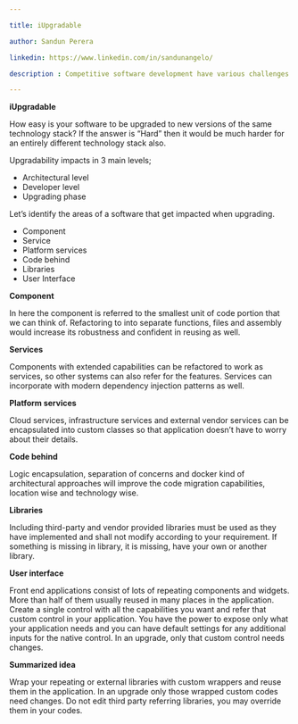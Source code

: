 ```yaml
---

title: iUpgradable

author: Sandun Perera

linkedin: https://www.linkedin.com/in/sandunangelo/

description : Competitive software development have various challenges on keeping up with new business needs and technological demands. As software developers we are following various practices to achieve those demands. One topic is easiness on migrating to latest technologies and make the software compatible on new environments. Let's see how to make our software easy for upgradings.

---
```


**iUpgradable**

How easy is your software to be upgraded to new versions of the same technology stack? If the answer is “Hard” then it would be much harder for an entirely different technology stack also.

Upgradability impacts in 3 main levels;
-	Architectural level
-	Developer level
-	Upgrading phase

Let’s identify the areas of a software that get impacted when upgrading.
-	Component
-	Service
-	Platform services
-	Code behind
-	Libraries
-	User Interface
    
**Component**

In here the component is referred to the smallest unit of code portion that we can think of. Refactoring to into separate functions, files and assembly would increase its robustness and confident in reusing as well.

**Services**

Components with extended capabilities can be refactored to work as services, so other systems can also refer for the features. Services can incorporate with modern dependency injection patterns as well.

**Platform services**

Cloud services, infrastructure services and external vendor services can be encapsulated into custom classes so that application doesn’t have to worry about their details.

**Code behind**

Logic encapsulation, separation of concerns and docker kind of architectural approaches will improve the code migration capabilities, location wise and technology wise.

**Libraries**

Including third-party and vendor provided libraries must be used as they have implemented and shall not modify according to your requirement. If something is missing in library, it is missing, have your own or another library.

**User interface**

Front end applications  consist of lots of repeating components and widgets. More than half of them usually reused in many places in the application. Create a single control with all the capabilities you want and refer that custom control in your application. You have the power to expose only what your application needs and you can have default settings for any additional inputs for the native control. In an upgrade, only that custom control needs changes.

**Summarized idea**

Wrap your repeating or external libraries with custom wrappers and reuse them in the application. In an upgrade only those wrapped custom codes need changes. Do not edit third party referring libraries, you may override them in your codes.


